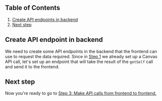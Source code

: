 ## Table of Contents
1. [Create API endpoints in backend](#create-api-endpoints-in-backend)
1. [Next step](#next-step)

## Create API endpoint in backend
We need to create some API endpoints in the backend that the frontend can use to request the data required. Since in [Step 1](1-Canvas-API-Token.md) we already set up a Canvas API call, let's set up an endpoint that will take the result of the `getSelf` call and send it to the frontend.

##

## Next step
Now you're ready to go to [Step 3: Make API calls from frontend to frontend.](3-Make-API-Calls.md)